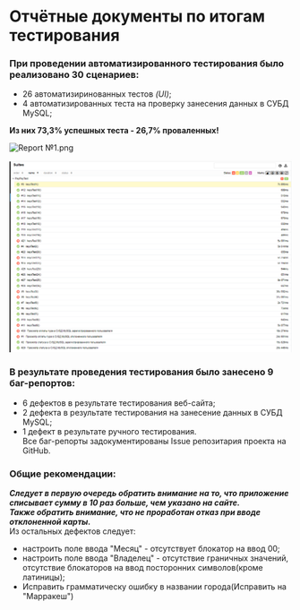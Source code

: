 # Отчётные документы по итогам тестирования
### При проведении автоматизированного тестирования было реализовано 30 сценариев:
 - 26 автоматизиринованных тестов *(UI)*;
 - 4 автоматизированных теста на проверку занесения данных в СУБД MySQL;  

__Из них 73,3% успешных теста - 26,7% проваленных!__       

![Report №1.png](Images%2FReport%20%B91.png)    


![Report 2.png](Images%2FReport%202.png)    
### В результате проведения тестирования было занесено 9 баг-репортов:
- 6 дефектов в результате тестирования веб-сайта;
- 2 дефекта в результате тестирования на занесение данных в СУБД MySQL;
- 1 дефект в результате ручного тестирования.  
Все баг-репорты задокументированы Issue репозитария проекта на GitHub.

### Общие рекомендации: 
***Следует в первую очередь обратить внимание на то, что приложение списывает сумму в 10 раз больше, чем указано на сайте.  
Также обратить внимание, что не проработан отказ при вводе отклоненной карты.***  
Из остальных дефектов следует:
 - настроить поле ввода "Месяц" - отсутствует блокатор на ввод 00;
 - настроить поле ввода "Владелец" - отсутствие граничных значений, 
отсутствие блокаторов на ввод посторонних символов(кроме латиницы);
 - Исправить грамматическу ошибку в названии города(Исправить на "Марракеш")
